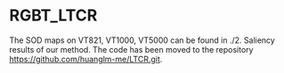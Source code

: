 # RGBT_LTCR
The SOD maps on VT821, VT1000, VT5000 can be found in ./2. Saliency results of our method.
The code has been moved to the repository https://github.com/huanglm-me/LTCR.git.
